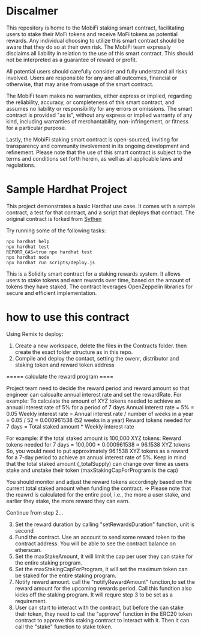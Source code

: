 # Discalmer  
This repository is home to the MobiFi staking smart contract, facilitating users to stake their MoFi tokens and receive MoFi tokens as potential rewards. Any individual choosing to utilize this smart contract should be aware that they do so at their own risk. The MobiFi team expressly disclaims all liability in relation to the use of this smart contract. This should not be interpreted as a guarantee of reward or profit.

All potential users should carefully consider and fully understand all risks involved. Users are responsible for any and all outcomes, financial or otherwise, that may arise from usage of the smart contract.

The MobiFi team makes no warranties, either express or implied, regarding the reliability, accuracy, or completeness of this smart contract, and assumes no liability or responsibility for any errors or omissions. The smart contract is provided "as is", without any express or implied warranty of any kind, including warranties of merchantability, non-infringement, or fitness for a particular purpose.

Lastly, the MobiFi staking smart contract is open-sourced, inviting for transparency and community involvement in its ongoing development and refinement. Please note that the use of this smart contract is subject to the terms and conditions set forth herein, as well as all applicable laws and regulations.

# Sample Hardhat Project

This project demonstrates a basic Hardhat use case. It comes with a sample contract, a test for that contract, and a script that deploys that contract. The original contract is forked from [Sythen](http://synthetix.io) 

Try running some of the following tasks:

```shell
npx hardhat help
npx hardhat test
REPORT_GAS=true npx hardhat test
npx hardhat node
npx hardhat run scripts/deploy.js
```

This is a Solidity smart contract for a staking rewards system. 
It allows users to stake tokens and earn rewards over time, based 
on the amount of tokens they have staked. The contract leverages 
OpenZeppelin libraries for secure and efficient implementation.

# how to use this contract

Using Remix to deploy:
1. Create a new workspace, delete the files in the Contracts folder. then create the exact folder structure as in this repo.
2. Compile and deploy the contact, setting the owenr, distributor and staking token and reward token address

===== calculate the reward program ====

Project team need to decide the reward period and reward amount so that engineer can calcualte annual interest rate and set the rewardRate.
For example:
To calculate the amount of XYZ tokens needed to achieve an annual interest rate of 5% for a period of 7 days
Annual interest rate = 5% = 0.05
Weekly interest rate = Annual interest rate / number of weeks in a year = 0.05 / 52 ≈ 0.000961538 (52 weeks in a year)
Reward tokens needed for 7 days = Total staked amount * Weekly interest rate

For example:
if the total staked amount is 100,000 XYZ tokens:
Reward tokens needed for 7 days = 100,000 * 0.000961538 ≈ 96.1538 XYZ tokens
So, you would need to put approximately 96.1538 XYZ tokens as a reward for a 7-day period to achieve an annual interest rate of 5%.
Keep in mind that the total staked amount (_totalSupply) can change over time as users stake and unstake their token (maxStakingCapForProgram is the cap)

You should monitor and adjust the reward tokens accordingly based on the current total staked amount when funding the contract. 
=> Please note that the reawrd is calculated for the entire pool, i.e., the more a user stake, and earlier they stake, the more reward they can earn. 

Continue from step 2...

3. Set the reward duration by calling "setRewardsDuration" function, unit is second
4. Fund the contract. Use an account to send some reward token to the contract address. You will be able to see the contract balance on etherscan.
5. Set the maxStakeAmount, it will limit the cap per user they can stake for the entire staking program.
7. Set the maxStakingCapForProgram, it will set the maximum token can be staked for the entire staking program. 
8. Notify reward amount. call the "notifyRewardAmount" function,to set the reward amount for the upcoming rewards period. Call this fundtion also kicks off the staking program. It will requre step 3 to be set as a requirement.
9. User can start to interact with the contract, but before the can stake their token, they need to call the "approve" function in the ERC20 token contract to approve this staking contract to interact with it. Then it can call the "stake" function to stake token.



